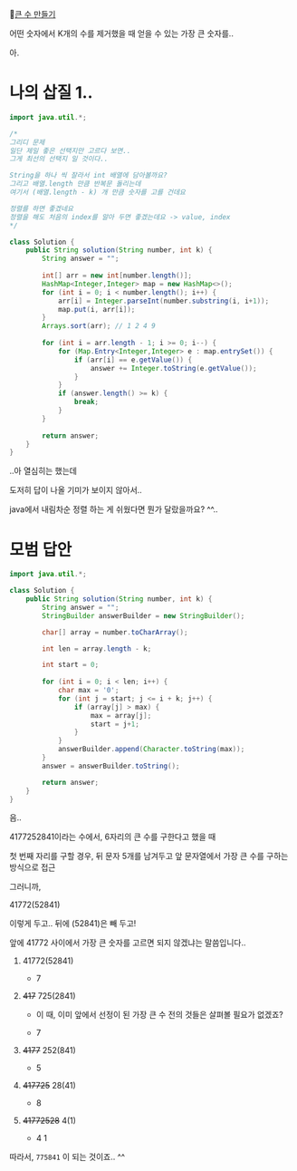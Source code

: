 🔗[큰 수 만들기](https://school.programmers.co.kr/learn/courses/30/lessons/42883)

어떤 숫자에서 K개의 수를 제거했을 때 얻을 수 있는 가장 큰 숫자를..

아.

# 나의 삽질 1..

```java
import java.util.*;

/*
그리디 문제
일단 제일 좋은 선택지만 고르다 보면..
그게 최선의 선택지 일 것이다..

String을 하나 씩 잘라서 int 배열에 담아볼까요?
그리고 배열.length 만큼 반복문 돌리는데
여기서 (배열.length - k) 개 만큼 숫자를 고를 건데요

정렬를 하면 좋겠네요
정렬을 해도 처음의 index를 알아 두면 좋겠는데요 -> value, index
*/

class Solution {
    public String solution(String number, int k) {
        String answer = "";
        
        int[] arr = new int[number.length()];
        HashMap<Integer,Integer> map = new HashMap<>();
        for (int i = 0; i < number.length(); i++) {
            arr[i] = Integer.parseInt(number.substring(i, i+1));
            map.put(i, arr[i]);
        }
        Arrays.sort(arr); // 1 2 4 9
        
        for (int i = arr.length - 1; i >= 0; i--) {
            for (Map.Entry<Integer,Integer> e : map.entrySet()) {
                if (arr[i] == e.getValue()) {
                    answer += Integer.toString(e.getValue());
                }
            }
            if (answer.length() >= k) {
                break;
            }
        }
        
        return answer;
    }
}
```

..아 열심히는 했는데

도저히 답이 나올 기미가 보이지 않아서..

java에서 내림차순 정렬 하는 게 쉬웠다면 뭔가 달랐을까요? ^^..

# 모범 답안

```java
import java.util.*;

class Solution {
    public String solution(String number, int k) {
        String answer = "";
        StringBuilder answerBuilder = new StringBuilder();

        char[] array = number.toCharArray();

        int len = array.length - k;

        int start = 0;
        
        for (int i = 0; i < len; i++) {
            char max = '0';
            for (int j = start; j <= i + k; j++) {
                if (array[j] > max) {
                    max = array[j];
                    start = j+1;
                }
            }
            answerBuilder.append(Character.toString(max));
        }
        answer = answerBuilder.toString();

        return answer;
    }
}
```

음..

4177252841이라는 수에서, 6자리의 큰 수를 구한다고 했을 때

첫 번째 자리를 구할 경우, 뒤 문자 5개를 남겨두고 앞 문자열에서 가장 큰 수를 구하는 방식으로 접근

그러니까,

41772(52841)

이렇게 두고.. 뒤에 (52841)은 빼 두고!

앞에 41772 사이에서 가장 큰 숫자를 고르면 되지 않겠냐는 말씀입니다..

1. 41772(52841)

    - 7

2. ~~417~~ 725(2841)

    - 이 때, 이미 앞에서 선정이 된 가장 큰 수 전의 것들은 살펴볼 필요가 없겠죠?

    - 7

3. ~~4177~~ 252(841)

    - 5

4. ~~417725~~ 28(41)

    - 8

5. ~~41772528~~ 4(1)

    - 4 1

따라서, `775841` 이 되는 것이죠.. ^^

